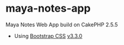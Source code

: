 maya-notes-app
==============

Maya Notes Web App build on CakePHP 2.5.5

* Using [Bootstrap CSS](http://getbootstrap.com) [v3.3.0](https://github.com/twbs/bootstrap/releases/tag/v3.3.0)
